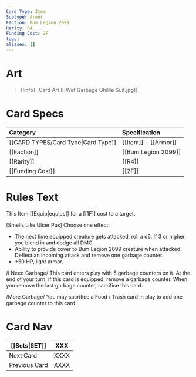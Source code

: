 ```yaml
---
Card Type: Item
Subtype: Armor
Faction: Bum Legion 2099
Rarity: R4
Funding Cost: 2F
tags: 
aliases: []
---
```

# Art

> [!info]- Card Art
> ![[Wet Garbage Ghillie Suit.jpg]]

# Card Specs

| Category | Specification| 
| :--- | :--- |
| [[CARD TYPES/Card Type\|Card Type]] | [[Item]] - [[Armor]] |  
| [[Faction]] | [[Bum Legion 2099]] | 
| [[Rarity]] | [[R4]] |  
| [[Funding Cost]] | [[2F]] |  

# Rules Text

This Item [[Equip|equips]] for a [[1F]] cost to a target.  

[Smells Like Ulcer Pus] Choose one effect:
- The next time equipped creature gets attacked, roll a d6. If 3 or higher, you blend in and dodge all DMG.
- Ability to provide cover to Bum Legion 2099 creature when attacked. Deflect an incoming attack and remove one garbage counter.
- +50 HP, light armor.
  
/I Need Garbage/
This card enters play with 5 garbage counters on it. 
At the end of your turn, if this card is equipped, remove a garbage counter.
When you remove the last garbage counter, sacrifice this card.
 
/More Garbage/ 
You may sacrifice a Food / Trash card in play to add one garbage counter to this card.

# Card Nav

| [[Sets\|SET]] | XXX |  
| --- | --- |  
| Next Card | XXXX |  
| Previous Card | XXXX |  

